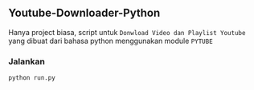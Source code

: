 ## Youtube-Downloader-Python
Hanya project biasa, script untuk `Donwload Video dan Playlist Youtube` yang dibuat dari bahasa python menggunakan module `PYTUBE`

### Jalankan
```bash
python run.py
```
